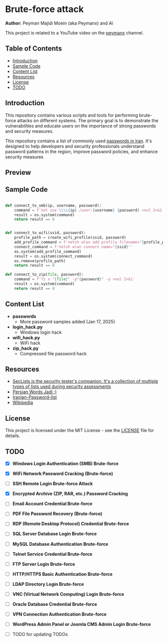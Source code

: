 # Brute-force attack

**Author:** Peyman Majidi Moein (aka Peymanx) and Ai

This project is related to a YouTube video on the [peymanx](https://www.youtube.com/@peymanx) channel.

## Table of Contents

- [Introduction](#introduction)
- [Sample Code](#sample-code)
- [Content List](#content-list)
- [Resources](#resources)
- [License](#license)
- [TODO](#todo)

## Introduction

This repository contains various scripts and tools for performing brute-force attacks on different systems. The primary goal is to demonstrate the vulnerabilities and educate users on the importance of strong passwords and security measures.  

This repository contains a list of commonly used [passwords in Iran](./passwords/commons_iranians.txt). It's designed to help developers and security professionals understand password patterns in the region, improve password policies, and enhance security measures

## Preview

## Sample Code

```python

def connect_to_smb(ip, username, password):
    command = f'net use \\\\{ip} /user:{username} {password} >nul 2>&1'
    result = os.system(command)
    return result == 0


def connect_to_wifi(ssid, password):
    profile_path = create_wifi_profile(ssid, password)
    add_profile_command = f'netsh wlan add profile filename="{profile_path}"'
    connect_command = f'netsh wlan connect name="{ssid}"'
    os.system(add_profile_command)
    result = os.system(connect_command)
    os.remove(profile_path)
    return result == 0

def connect_to_zip(file, password):
    command = f'7z x "{file}" -p"{password}" -y >nul 2>&1'
    result = os.system(command)
    return result == 0


```

## Content List

- **passwords**
  - More password samples added (Jan 17, 2025)
- **login_hack.py**
  - Windows login hack 
- **wifi_hack.py**
  - WiFi hack 
- **zip_hack.py**
  - Compressed file password hack 

## Resources

- [SecLists is the security tester's companion. It's a collection of multiple types of lists used during security assessments](https://github.com/danielmiessler/SecLists)
- [Persian Words Jadi :)](https://github.com/jadijadi/persianwords)
- [Iranian-Password-list](https://github.com/Dih4v/Iranian-Password-list)
- [Wikipedia](https://en.wikipedia.org/wiki/List_of_the_most_common_passwords)

## License

This project is licensed under the MIT License - see the [LICENSE](LICENSE) file for details.

## TODO

- [x] **Windows Login Authentication (SMB) Brute-force**  
- [x] **WiFi Network Password Cracking (Brute-force)**  
- [ ] **SSH Remote Login Brute-force Attack**  
- [x] **Encrypted Archive (ZIP, RAR, etc.) Password Cracking**  
- [ ] **Email Account Credential Brute-force**  
- [ ] **PDF File Password Recovery (Brute-force)**  
- [ ] **RDP (Remote Desktop Protocol) Credential Brute-force**  
- [ ] **SQL Server Database Login Brute-force**  
- [ ] **MySQL Database Authentication Brute-force**  
- [ ] **Telnet Service Credential Brute-force**  
- [ ] **FTP Server Login Brute-force**  
- [ ] **HTTP/HTTPS Basic Authentication Brute-force**  
- [ ] **LDAP Directory Login Brute-force**  
- [ ] **VNC (Virtual Network Computing) Login Brute-force**  
- [ ] **Oracle Database Credential Brute-force**  
- [ ] **VPN Connection Authentication Brute-force**  
- [ ] **WordPress Admin Panel or Joomla CMS Admin Login Brute-force**
- [ ] TODO for updating TODOs 

